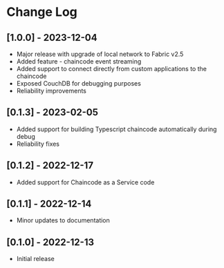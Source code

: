 # Change Log

## [1.0.0] - 2023-12-04

- Major release with upgrade of local network to Fabric v2.5
- Added feature - chaincode event streaming
- Added support to connect directly from custom applications to the chaincode
- Exposed CouchDB for debugging purposes
- Reliability improvements

## [0.1.3] - 2023-02-05

- Added support for building Typescript chaincode automatically during debug
- Reliability fixes

## [0.1.2] - 2022-12-17

- Added support for Chaincode as a Service code

## [0.1.1] - 2022-12-14

- Minor updates to documentation

## [0.1.0] - 2022-12-13

- Initial release